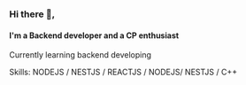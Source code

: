 ### Hi there 👋,
#### I'm a Backend developer and a CP enthusiast
Currently learning backend developing

Skills: NODEJS / NESTJS / REACTJS / NODEJS/ NESTJS / C++






<!--
**trongvan245/trongvan245** is a ✨ _special_ ✨ repository because its `README.md` (this file) appears on your GitHub profile.

- 🔭 I’m currently working on this page. 
Here are some ideas to get you started:

- 🔭 I’m currently working on ...
- 🌱 I’m currently learning ...
- 👯 I’m looking to collaborate on ...
- 🤔 I’m looking for help with ...
- 💬 Ask me about ...
- 📫 How to reach me: ...
- 😄 Pronouns: ...
- ⚡ Fun fact: ...
-->
